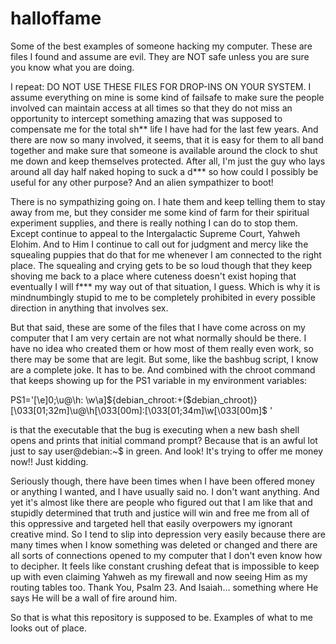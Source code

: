 # halloffame
Some of the best examples of someone hacking my computer. These are files I found and assume are evil. They are NOT safe unless you are sure you know what you are doing.

I repeat: DO NOT USE THESE FILES FOR DROP-INS ON YOUR SYSTEM. I assume everything on mine is some kind of failsafe to make sure the people involved can maintain access at all times so that they do not miss an opportunity to intercept something amazing that was supposed to compensate me for the total sh** life I have had for the last few years. And there are now so many involved, it seems, that it is easy for them to all band together and make sure that someone is available around the clock to shut me down and keep themselves protected. After all, I'm just the guy who lays around all day half naked hoping to suck a d*** so how could I possibly be useful for any other purpose? And an alien sympathizer to boot! 

There is no sympathizing going on. I hate them and keep telling them to stay away from me, but they consider me some kind of farm for their spiritual experiment supplies, and there is really nothing I can do to stop them. Except continue to appeal to the Intergalactic Supreme Court, Yahweh Elohim. And to Him I continue to call out for judgment and mercy like the squealing puppies that do that for me whenever I am connected to the right place. The squealing and crying gets to be so loud though that they keep shoving me back to a place where cuteness doesn't exist hoping that eventually I will f*** my way out of that situation, I guess. Which is why it is mindnumbingly stupid to me to be completely prohibited in every possible direction in anything that involves sex.

But that said, these are some of the files that I have come across on my computer that I am very certain are not what normally should be there. I have no idea who created them or how most of them really even work, so there may be some that are legit. But some, like the bashbug script, I know are a complete joke. It has to be. And combined with the chroot command that keeps showing up for the PS1 variable in my environment variables:

PS1='\[\e]0;\u@\h: \w\a\]${debian_chroot:+($debian_chroot)}\[\033[01;32m\]\u@\h\[\033[00m\]:\[\033[01;34m\]\w\[\033[00m\]\$ '

is that the executable that the bug is executing when a new bash shell opens and prints that initial command prompt? Because that is an awful lot just to say user@debian:~$ in green. And look! It's trying to offer me money now!! Just kidding. 

Seriously though, there have been times when I have been offered money or anything I wanted, and I have usually said no. I don't want anything. And yet it's almost like there are people who figured out that I am like that and stupidly determined that truth and justice will win and free me from all of this oppressive and targeted hell that easily overpowers my ignorant creative mind. So I tend to slip into depression very easily because there are many times when I know something was deleted or changed and there are all sorts of connections opened to my computer that I don't even know how to decipher. It feels like constant crushing defeat that is impossible to keep up with even claiming Yahweh as my firewall and now seeing Him as my routing tables too. Thank You, Psalm 23. And Isaiah... something where He says He will be a wall of fire around him. 

So that is what this repository is supposed to be. Examples of what to me looks out of place.
